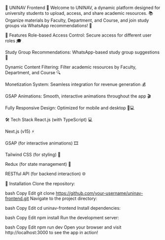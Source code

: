 🌟 UNINAV Frontend 🌟
Welcome to UNINAV, a dynamic platform designed for university students to upload, access, and share academic resources. 📚
Organize materials by Faculty, Department, and Course, and join study groups via WhatsApp recommendations! 🚀

🚀 Features
Role-based Access Control: Secure access for different user roles 🎓

Study Group Recommendations: WhatsApp-based study group suggestions 📱

Dynamic Content Filtering: Filter academic resources by Faculty, Department, and Course 🔍

Monetization System: Seamless integration for revenue generation 💰

GSAP Animations: Smooth, interactive animations throughout the app 🎬

Fully Responsive Design: Optimized for mobile and desktop 📱💻

🛠️ Tech Stack
React.js (with TypeScript) 💻

Next.js (v15) ⚡

GSAP (for interactive animations) 🎞️

Tailwind CSS (for styling) 🌈

Redux (for state management) 🔄

RESTful API (for backend interaction) 🌐

🔧 Installation
Clone the repository:

bash
Copy
Edit
git clone https://github.com/your-username/uninav-frontend.git
Navigate to the project directory:

bash
Copy
Edit
cd uninav-frontend
Install dependencies:

bash
Copy
Edit
npm install
Run the development server:

bash
Copy
Edit
npm run dev
Open your browser and visit http://localhost:3000 to see the app in action!